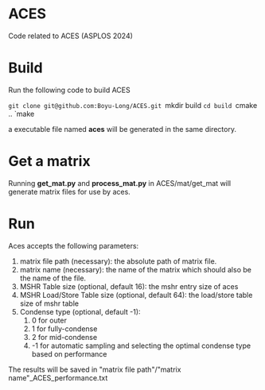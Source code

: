 # ACES
Code related to ACES (ASPLOS 2024)

# Build
Run the following code to build ACES

`git clone git@github.com:Boyu-Long/ACES.git
`mkdir build
`cd build
`cmake ..
`make

a executable file named **aces** will be generated in the same directory.

# Get a matrix
Running **get_mat.py** and **process_mat.py** in ACES/mat/get_mat will generate matrix files for use by aces.

# Run
Aces accepts the following parameters:

1. matrix file path (necessary): the absolute path of matrix file.
2. matrix name (necessary): the name of the matrix which should also be the name of the file.
3. MSHR Table size (optional, default 16): the mshr entry size of aces
4. MSHR Load/Store Table size (optional, default 64): the load/store table size of mshr table
5. Condense type (optional, default -1): 
    1. 0 for outer
    2. 1 for fully-condense
    3. 2 for mid-condense
    4. -1 for automatic sampling and selecting the optimal condense type based on performance

The results will be saved in "matrix file path"/"matrix name"_ACES_performance.txt
